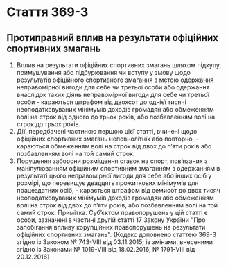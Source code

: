 Cтаття 369-3
====
Протиправний вплив на результати офіційних спортивних змагань
----
1. Вплив на результати офіційних спортивних змагань шляхом підкупу, примушування або підбурювання чи вступу у змову щодо результатів офіційного спортивного змагання з метою одержання неправомірної вигоди для себе чи третьої особи або одержання внаслідок таких діянь неправомірної вигоди для себе чи третьої особи -
караються штрафом від двохсот до однієї тисячі неоподатковуваних мінімумів доходів громадян або обмеженням волі на строк від одного до трьох років, або позбавленням волі на строк до трьох років.
2. Дії, передбачені частиною першою цієї статті, вчинені щодо офіційних спортивних змагань неповнолітніх або повторно, -
караються обмеженням волі на строк від двох до п’яти років або позбавленням волі на той самий строк.
3. Порушення заборони розміщення ставок на спорт, пов’язаних з маніпулюванням офіційним спортивним змаганням з одержанням в результаті цього неправомірної вигоди для себе або інших осіб у розмірі, що перевищує двадцять прожиткових мінімумів для працездатних осіб, - 
карається штрафом від семисот до двох тисяч неоподатковуваних мінімумів доходів громадян або обмеженням волі на строк від двох до п’яти років, або позбавленням волі на той самий строк. 
Примітка. Суб’єктом правопорушень у цій статті є особи, зазначені в частині другій статті 17 Закону України "Про запобігання впливу корупційних правопорушень на результати офіційних спортивних змагань".
{Кодекс доповнено статтею 369-3 згідно із Законом № 743-VIII від 03.11.2015; із змінами, внесеними згідно із Законами № 1019-VIII від 18.02.2016, № 1791-VIII від 20.12.2016}
